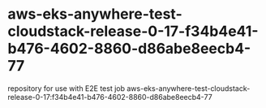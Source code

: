 # aws-eks-anywhere-test-cloudstack-release-0-17-f34b4e41-b476-4602-8860-d86abe8eecb4-77
repository for use with E2E test job aws-eks-anywhere-test-cloudstack-release-0-17:f34b4e41-b476-4602-8860-d86abe8eecb4-77
